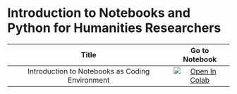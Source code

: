 # Introduction to Notebooks and Python for Humanities Researchers

| Title |  Go to Notebook    |
| :---:   | :---: |
| Introduction to Notebooks as Coding Environment | [![Open In Colab](https://colab.research.google.com/assets/colab-badge.svg)](https://colab.research.google.com/drive/1eiTry-bv1Ds6P7sjx-7vmnvr8kyMwxEM?usp=sharing)| 
